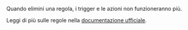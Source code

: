 Quando elimini una regola, i trigger e le azioni non funzioneranno più.

Leggi di più sulle regole nella [documentazione ufficiale](https://firefly-iii.readthedocs.io/en/latest/advanced/rules.html).